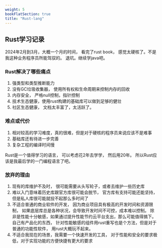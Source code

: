 ```yaml
---
weight: 5
bookFlatSection: true
title: "Rust-lang"
---
```


## Rust学习记录

2024年2月到3月，大概一个月的时间， 看完了rust book， 感觉太硬核了。不是我这种业务程序员所能驾驭的。 退坑。继续学java吧。

### Rust解决了哪些痛点

1. 强类型和类型推断能力
2. 没有GC垃圾收集器， 使用所有权和生命周期来控制内存的回收
3. 内存安全， 严格null控制，指针控制
4. 技术生态健康，使用rust构建的基础库可以做到足够的健壮
5. 社区生态健康， 文档太丰富了，太活跃了。

### 难点或代价

1. 相对较高的学习难度，真的很难，但是对于硬核的程序员来说应该不是难事
2. 基础库还有待进一步完善
3. 复杂工程的编译时间慢

Rust是一个值得学习的语言， 可以考虑花2年去学学， 然后用20年。
所以Rust应该是我最后学的一门编程语言了吧。

### 放弃的理由

1. 现有的库维护不及时， 很可能需要从头写轮子，或者去维护一些历史库
2. 难以入门意味着历史库跟官方库很可能会脱节， 官方库有支持可能还能坚持，但是私人库很可能就投不起那么多时间了
3. 不适合普通的商业软件的开发， 因为商业项目具有极高的开发时间和资源限制， 如果底层库总是各种状况，会导致开发时间不可控，成本难以控制。 除非是性能十分敏感，如果通过提升性能节约云平台支出，那么可能值得搞下。自己有产品化的东西， 针对性能敏感的组件用rust重写也是个方法，但是对于普通的功能性软件， 用rust大概玩不起来。
4. 不适合我现在的场景，我需要一个快速开发的工具， 对于性能和安全的要求极低，对于实现功能的方便快捷有更大的要求
